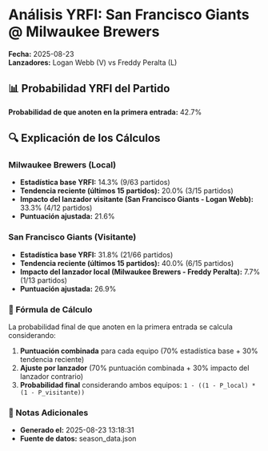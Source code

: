 # Análisis YRFI: San Francisco Giants @ Milwaukee Brewers

**Fecha:** 2025-08-23  
**Lanzadores:** Logan Webb (V) vs Freddy Peralta (L)

## 📊 Probabilidad YRFI del Partido

**Probabilidad de que anoten en la primera entrada:** 42.7%

## 🔍 Explicación de los Cálculos

### Milwaukee Brewers (Local)
- **Estadística base YRFI:** 14.3% (9/63 partidos)
- **Tendencia reciente (últimos 15 partidos):** 20.0% (3/15 partidos)
- **Impacto del lanzador visitante (San Francisco Giants - Logan Webb):** 33.3% (4/12 partidos)
- **Puntuación ajustada:** 21.6%

### San Francisco Giants (Visitante)
- **Estadística base YRFI:** 31.8% (21/66 partidos)
- **Tendencia reciente (últimos 15 partidos):** 40.0% (6/15 partidos)
- **Impacto del lanzador local (Milwaukee Brewers - Freddy Peralta):** 7.7% (1/13 partidos)
- **Puntuación ajustada:** 26.9%

### 📝 Fórmula de Cálculo

La probabilidad final de que anoten en la primera entrada se calcula considerando:
1. **Puntuación combinada** para cada equipo (70% estadística base + 30% tendencia reciente)
2. **Ajuste por lanzador** (70% puntuación combinada + 30% impacto del lanzador contrario)
3. **Probabilidad final** considerando ambos equipos: `1 - ((1 - P_local) * (1 - P_visitante))`

### 📌 Notas Adicionales

- **Generado el:** 2025-08-23 13:18:31
- **Fuente de datos:** season_data.json
